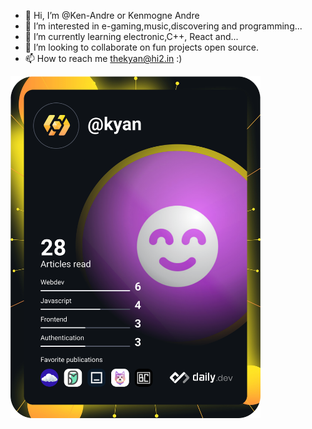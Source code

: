 - 👋 Hi, I’m @Ken-Andre or Kenmogne Andre
- 👀 I’m interested in e-gaming,music,discovering and programming...
- 🌱 I’m currently learning electronic,C++, React and...
- 💞️ I’m looking to collaborate on fun projects open source.
- 📫 How to reach me thekyan@hi2.in :)
<a href="https://app.daily.dev/kyan">
<img src="https://github.com/Ken-Andre/Ken-Andre/blob/main/devcard.svg" width="400" alt="Ken-Andre Dev Card"/>
</a>
<!---
Ken-Andre/Ken-Andre is a ✨ special ✨ repository because its `README.md` (this file) appears on your GitHub profile.
You can click the Preview link to take a look at your changes.
--->
